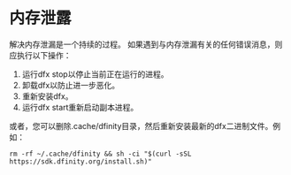 # 内存泄露

解决内存泄漏是一个持续的过程。 如果遇到与内存泄漏有关的任何错误消息，则应执行以下操作：

1. 运行dfx stop以停止当前正在运行的进程。
2. 卸载dfx以防止进一步恶化。
3. 重新安装dfx。
4. 运行dfx start重新启动副本进程。

或者，您可以删除.cache/dfinity目录，然后重新安装最新的dfx二进制文件。例如：

```text
rm -rf ~/.cache/dfinity && sh -ci "$(curl -sSL https://sdk.dfinity.org/install.sh)"
```

